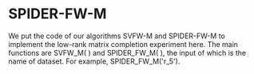 # SPIDER-FW-M

We put the code of our algorithms SVFW-M and SPIDER-FW-M to implement the low-rank matrix completion experiment here. The main functions are SVFW_M( ) and SPIDER_FW_M( ), the input of which is the name of dataset. For example, SPIDER_FW_M('r_5'). 
